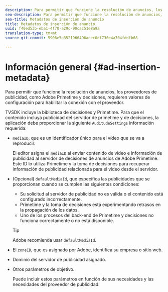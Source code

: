 ```yaml
---
description: Para permitir que funcione la resolución de anuncios, los proveedores de publicidad, como Adobe Primetime y decisiones, requieren valores de configuración para habilitar la conexión con el proveedor.
seo-description: Para permitir que funcione la resolución de anuncios, los proveedores de publicidad, como Adobe Primetime y decisiones, requieren valores de configuración para habilitar la conexión con el proveedor.
seo-title: Metadatos de inserción de anuncio
title: Metadatos de inserción de anuncio
uuid: f40ed53b-eba1-4f70-a29c-90cac51e8a9a
translation-type: tm+mt
source-git-commit: 5908e5a3521966496aeec0ef730e4a704fddfb68

---
```



# Información general {#ad-insertion-metadata}

Para permitir que funcione la resolución de anuncios, los proveedores de publicidad, como Adobe Primetime y decisiones, requieren valores de configuración para habilitar la conexión con el proveedor.

TVSDK incluye la biblioteca de decisiones y Primetime. Para que el contenido incluya publicidad del servidor de primetime y de decisiones, la aplicación debe proporcionar la siguiente `AuditudeSettings` información requerida:

* `mediaID`, que es un identificador único para el vídeo que se va a reproducir.

   El editor asigna el `mediaID` al enviar contenido de vídeo e información de publicidad al servidor de decisiones de anuncios de Adobe Primetime. Este ID lo utiliza Primetime y la toma de decisiones para recuperar información de publicidad relacionada para el vídeo desde el servidor.

* (Opcional) `defaultMediaId`, que especifica las publicidades que se proporcionan cuando se cumplen las siguientes condiciones:

   * Su solicitud al servidor de publicidad no es válida o el contenido está configurado incorrectamente.
   * Primetime y la toma de decisiones está experimentando retrasos en la propagación de los datos.
   * Uno de los procesos del back-end de Primetime y decisiones no funciona correctamente o no está disponible.
   >[!TIP]
   >
   >Adobe recomienda usar `defaultMediaId`.

* El `zoneID`, que es asignado por Adobe, identifica su empresa o sitio web.
* Dominio del servidor de publicidad asignado.
* Otros parámetros de objetivo.

   Puede incluir estos parámetros en función de sus necesidades y las necesidades del proveedor de publicidad.